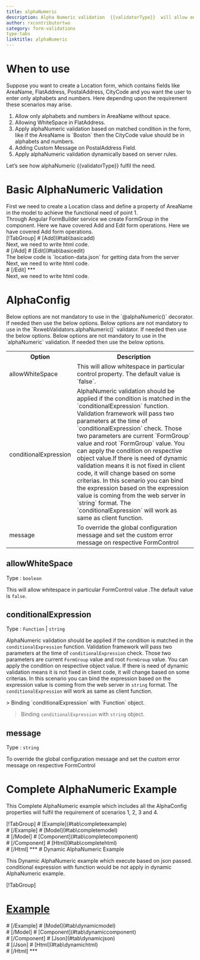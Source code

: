 ```yaml
---
title: alphaNumeric
description: Alpha Numeric validation  {{validatorType}}  will allow only alphabets and numbers to be entered, It will not allow any special character. 
author: rxcontributortwo
category: form-validations
type:tabs
linktitle: alphaNumeric
---
```

# When to use
Suppose you want to create a Location form, which contains fields like AreaName, FlatAddress, PostalAddress, CityCode and you want the user to enter only alphabets and numbers. Here depending upon the requirement these scenarios may arise.

<ol class='showHideElement'>
    <li>Allow only alphabets and numbers in AreaName without space.</li>
    <li>Allowing WhiteSpace in FlatAddress.</li>
    <li>Apply alphaNumeric validation based on matched condition in the form, like if the AreaName is `Boston` then the CityCode value should be in alphabets and numbers.</li>
    <li>Adding Custom Message on PostalAddress Field.</li>
    <data-scope scope="['decorator','validator']">
        <li>Apply alphaNumeric validation dynamically based on server rules. </li>
    </data-scope>
</ol>

Let’s see how alphaNumeric  {{validatorType}}  fulfil the need.

# Basic AlphaNumeric Validation
<data-scope scope="['decorator','template-driven-directives','template-driven-decorators']">
First we need to create a Location class and define a property of AreaName in the model to achieve the functional need of point 1.
<div component="app-code" key="alphaNumeric-add-model"></div> 
</data-scope>
Through Angular FormBuilder service we create FormGroup in the component.
<data-scope scope="['decorator']">
Here we have covered Add and Edit form operations. 
</data-scope>

<data-scope scope="['validator','template-driven-directives','template-driven-decorators']">
Here we have covered Add form operations. 
</data-scope>

<data-scope scope="['decorator']">
<div component="app-tabs" key="basic-operations"></div>
[!TabGroup]
# [Add](#tab\basicadd)
<div component="app-code" key="alphaNumeric-add-component"></div> 
Next, we need to write html code.
<div component="app-code" key="alphaNumeric-add-html"></div> 
<div component="app-example-runner" ref-component="app-alphaNumeric-add"></div>
# [/Add]
# [Edit](#tab\basicedit)
<div component="app-code" key="alphaNumeric-edit-component"></div> 
The below code is `location-data.json` for getting data from the server
<div component="app-code" key="alphaNumeric-edit-json"></div>  
Next, we need to write html code.
<div component="app-code" key="alphaNumeric-edit-html"></div> 
<div component="app-example-runner" ref-component="app-alphaNumeric-edit"></div>
# [/Edit]
***
</data-scope>

<data-scope scope="['validator','template-driven-directives','template-driven-decorators']">
<div component="app-code" key="alphaNumeric-add-component"></div> 
Next, we need to write html code.
<div component="app-code" key="alphaNumeric-add-html"></div> 
<div component="app-example-runner" ref-component="app-alphaNumeric-add"></div>
</data-scope>

# AlphaConfig 
<data-scope scope="['decorator']">
Below options are not mandatory to use in the `@alphaNumeric()` decorator. If needed then use the below options.
</data-scope>
<data-scope scope="['validator']">
Below options are not mandatory to use in the `RxwebValidators.alphaNumeric()` validator. If needed then use the below options.
</data-scope>
<data-scope scope="['template-driven-directives','template-driven-decorators']">
Below options are not mandatory to use in the `alphaNumeric` validation. If needed then use the below options.
</data-scope>

<table class="table table-bordered table-striped showHideElement">
<tr><th>Option</th><th>Description</th></tr>
<tr><td><a  (click)='scrollTo("#allowwhitespace")' title="allowWhiteSpace">allowWhiteSpace</a></td><td>This will allow whitespace in particular control property. The default value is `false`.</td></tr>
<tr><td><a  (click)='scrollTo("#conditionalExpression")' title="conditionalExpression">conditionalExpression</a></td><td>AlphaNumeric validation should be applied if the condition is matched in the `conditionalExpression` function. Validation framework will pass two parameters at the time of `conditionalExpression` check. Those two parameters are current `FormGroup` value and root `FormGroup` value. You can apply the condition on respective object value.If there is need of dynamic validation means it is not fixed in client code, it will change based on some criterias. In this scenario you can bind the expression based on the expression value is coming from the web server in `string` format. The `conditionalExpression` will work as same as client function.</td></tr>
<tr><td><a  (click)='scrollTo("#message")' title="message">message</a></td><td>To override the global configuration message and set the custom error message on respective FormControl</td></tr>
</table>

## allowWhiteSpace 
Type :  `boolean` 

This will allow whitespace in particular FormControl value .The default value is `false`.

<div component="app-code" key="alphaNumeric-allowWhiteSpaceExample-model"></div> 
<div component="app-example-runner" ref-component="app-alphaNumeric-allowWhiteSpace" title="AlphaNumeric {{validatorType}} with allowWhiteSpace" key="allowWhiteSpace"></div>

## conditionalExpression 
Type :  `Function`  |  `string` 

AlphaNumeric validation should be applied if the condition is matched in the `conditionalExpression` function. Validation framework will pass two parameters at the time of `conditionalExpression` check. Those two parameters are current `FormGroup` value and root `FormGroup` value. You can apply the condition on respective object value.
If there is need of dynamic validation means it is not fixed in client code, it will change based on some criterias. In this scenario you can bind the expression based on the expression value is coming from the web server in `string` format. The `conditionalExpression` will work as same as client function.

<data-scope scope="['validator','decorator']">
> Binding `conditionalExpression` with `Function` object.
<div component="app-code" key="alphaNumeric-conditionalExpressionExampleFunction-model"></div> 
</data-scope>

> Binding `conditionalExpression` with `string` object.
<div component="app-code" key="alphaNumeric-conditionalExpressionExampleString-model"></div> 

<div component="app-example-runner" ref-component="app-alphaNumeric-conditionalExpression" title="AlphaNumeric {{validatorType}} with conditionalExpression" key="conditionalExpression"></div>

## message 
Type :  `string` 

To override the global configuration message and set the custom error message on respective FormControl

<div component="app-code" key="alphaNumeric-messageExample-model"></div> 
<div component="app-example-runner" ref-component="app-alphaNumeric-message" title="AlphaNumeric {{validatorType}} with message" key="message"></div>

# Complete AlphaNumeric Example

This Complete AlphaNumeric example which includes all the AlphaConfig properties will fulfil the requirement of scenarios 1, 2, 3 and 4.

<div component="app-tabs" key="complete"></div>
[!TabGroup]
# [Example](#tab\completeexample)
<div component="app-example-runner" ref-component="app-alphaNumeric-complete"></div>
# [/Example]
<data-scope scope="['decorator','template-driven-directives','template-driven-decorators']">
# [Model](#tab\completemodel)
<div component="app-code" key="alphaNumeric-complete-model"></div> 
# [/Model]
</data-scope>
# [Component](#tab\completecomponent)
<div component="app-code" key="alphaNumeric-complete-component"></div> 
# [/Component]
# [Html](#tab\completehtml)
<div component="app-code" key="alphaNumeric-complete-html"></div> 
# [/Html]
***

<data-scope scope="['decorator','validator']">
# Dynamic AlphaNumeric Example

This Dynamic AlphaNumeric example which execute based on json passed. conditional expression with function would be not apply in dynamic AlphaNumeric example. 

<div component="app-tabs" key="dynamic"></div>

[!TabGroup]
# [Example](#tab\dynamicexample)
<div component="app-example-runner" ref-component="app-alphaNumeric-dynamic"></div>
# [/Example]
<data-scope scope="['decorator']">
# [Model](#tab\dynamicmodel)
<div component="app-code" key="alphaNumeric-dynamic-model"></div>
# [/Model]
</data-scope>
# [Component](#tab\dynamiccomponent)
<div component="app-code" key="alphaNumeric-dynamic-component"></div>
# [/Component]
# [Json](#tab\dynamicjson)
<div component="app-code" key="alphaNumeric-dynamic-json"></div>
# [/Json]
# [Html](#tab\dynamichtml)
<div component="app-code" key="alphaNumeric-dynamic-html"></div> 
# [/Html]
***
</data-scope>
